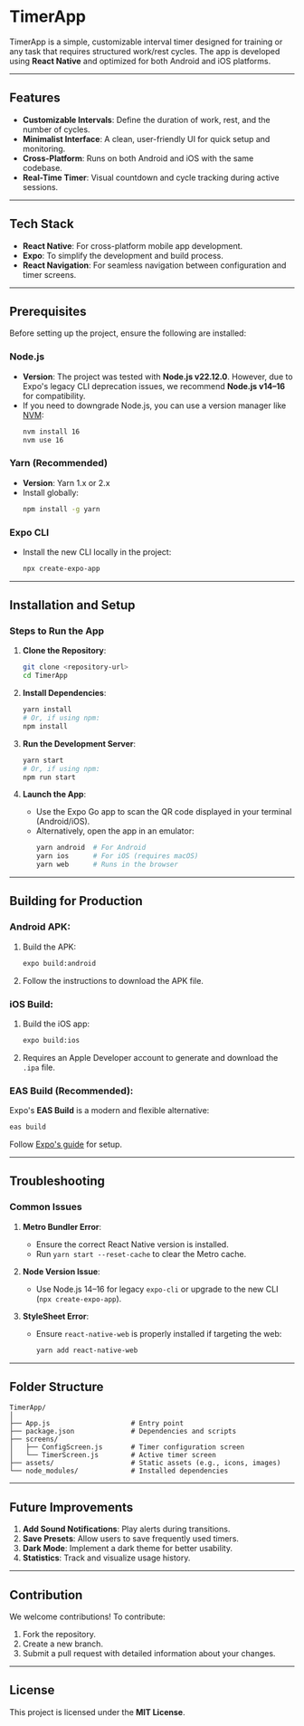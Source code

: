 # TimerApp

TimerApp is a simple, customizable interval timer designed for training or any task that requires structured work/rest cycles. The app is developed using **React Native** and optimized for both Android and iOS platforms.

---

## Features

- **Customizable Intervals**: Define the duration of work, rest, and the number of cycles.
- **Minimalist Interface**: A clean, user-friendly UI for quick setup and monitoring.
- **Cross-Platform**: Runs on both Android and iOS with the same codebase.
- **Real-Time Timer**: Visual countdown and cycle tracking during active sessions.

---

## Tech Stack

- **React Native**: For cross-platform mobile app development.
- **Expo**: To simplify the development and build process.
- **React Navigation**: For seamless navigation between configuration and timer screens.

---

## Prerequisites

Before setting up the project, ensure the following are installed:

### Node.js
- **Version**: The project was tested with **Node.js v22.12.0**. However, due to Expo's legacy CLI deprecation issues, we recommend **Node.js v14–16** for compatibility.
- If you need to downgrade Node.js, you can use a version manager like [NVM](https://github.com/nvm-sh/nvm):
  ```bash
  nvm install 16
  nvm use 16
  ```

### Yarn (Recommended)
- **Version**: Yarn 1.x or 2.x
- Install globally:
  ```bash
  npm install -g yarn
  ```

### Expo CLI
- Install the new CLI locally in the project:
  ```bash
  npx create-expo-app
  ```

---

## Installation and Setup

### Steps to Run the App

1. **Clone the Repository**:
   ```bash
   git clone <repository-url>
   cd TimerApp
   ```

2. **Install Dependencies**:
   ```bash
   yarn install
   # Or, if using npm:
   npm install
   ```

3. **Run the Development Server**:
   ```bash
   yarn start
   # Or, if using npm:
   npm run start
   ```

4. **Launch the App**:
    - Use the Expo Go app to scan the QR code displayed in your terminal (Android/iOS).
    - Alternatively, open the app in an emulator:
      ```bash
	  yarn android  # For Android
	  yarn ios      # For iOS (requires macOS)
	  yarn web      # Runs in the browser
	  ```

---

## Building for Production

### **Android APK**:
1. Build the APK:
   ```bash
   expo build:android
   ```
2. Follow the instructions to download the APK file.

### **iOS Build**:
1. Build the iOS app:
   ```bash
   expo build:ios
   ```
2. Requires an Apple Developer account to generate and download the `.ipa` file.

### **EAS Build** (Recommended):
Expo's **EAS Build** is a modern and flexible alternative:
```bash
eas build
```
Follow [Expo's guide](https://docs.expo.dev/build/introduction/) for setup.

---

## Troubleshooting

### Common Issues

1. **Metro Bundler Error**:
    - Ensure the correct React Native version is installed.
    - Run `yarn start --reset-cache` to clear the Metro cache.

2. **Node Version Issue**:
    - Use Node.js 14–16 for legacy `expo-cli` or upgrade to the new CLI (`npx create-expo-app`).

3. **StyleSheet Error**:
    - Ensure `react-native-web` is properly installed if targeting the web:
      ```bash
	  yarn add react-native-web
	  ```

---

## Folder Structure

```
TimerApp/
│
├── App.js                    # Entry point
├── package.json              # Dependencies and scripts
├── screens/
│   ├── ConfigScreen.js       # Timer configuration screen
│   └── TimerScreen.js        # Active timer screen
├── assets/                   # Static assets (e.g., icons, images)
└── node_modules/             # Installed dependencies
```

---

## Future Improvements

1. **Add Sound Notifications**: Play alerts during transitions.
2. **Save Presets**: Allow users to save frequently used timers.
3. **Dark Mode**: Implement a dark theme for better usability.
4. **Statistics**: Track and visualize usage history.

---

## Contribution

We welcome contributions! To contribute:
1. Fork the repository.
2. Create a new branch.
3. Submit a pull request with detailed information about your changes.

---

## License

This project is licensed under the **MIT License**.

